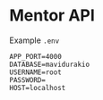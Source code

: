 # Mentor API

Example `.env`

```
APP_PORT=4000
DATABASE=mavidurakio
USERNAME=root
PASSWORD=
HOST=localhost
```